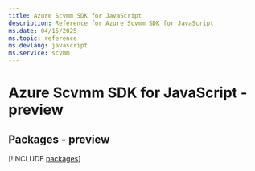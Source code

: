 ```yaml
---
title: Azure Scvmm SDK for JavaScript
description: Reference for Azure Scvmm SDK for JavaScript
ms.date: 04/15/2025
ms.topic: reference
ms.devlang: javascript
ms.service: scvmm
---
```

# Azure Scvmm SDK for JavaScript - preview
## Packages - preview
[!INCLUDE [packages](scvmm-index.md)]